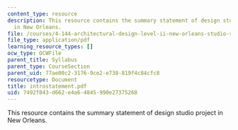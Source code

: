 ```yaml
---
content_type: resource
description: This resource contains the summary statement of design studio project
  in New Orleans.
file: /courses/4-144-architectural-design-level-ii-new-orleans-studio-spring-2006/7492f843d662e4a64845990e27375268_introstatement.pdf
file_type: application/pdf
learning_resource_types: []
ocw_type: OCWFile
parent_title: Syllabus
parent_type: CourseSection
parent_uid: 77ae00c2-3176-9ce2-e738-819f4c84cfc8
resourcetype: Document
title: introstatement.pdf
uid: 7492f843-d662-e4a6-4845-990e27375268
---
```

This resource contains the summary statement of design studio project in New Orleans.

